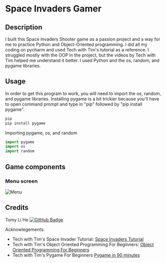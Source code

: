 # Space Invaders Gamer

## Description
I built this Space Invaders Shooter game as a passion project and a way for me to practice Python and Object-Oriented programming. I did all my coding on pycharm and used Tech with Tim's tutorial as a reference. I struggled mostly with the OOP in the project, but the videos by Tech with Tim helped me understand it better. I used Python and the os, random, and pygame libraries. 

## Usage

In order to get this program to work, you will need to import the os, random, and pygame libraries. Installing pygame is a bit trickier because you'll have to open command prompt and type in "pip" followed by "pip install pygame".
```sh
pip
pip install pygame
```
Importing pygame, os, and random

```python
import pygame
import os
import random
```
## Game components
### Menu screen
![Menu]()

## Credits
Tomy Li He
[![GitHub Badge](https://img.shields.io/badge/GitHub-100000?style=for-the-badge&logo=github&logoColor=white)](https://github.com/TomyCodes)

Acknowlegements: 
- Tech with Tim's Space Invader Tutorial: [Space Invaders Tutorial](https://www.youtube.com/watch?v=Q-__8Xw9KTM)
- Tech with Tim's Object Oriented Programming For Beginners: [Object Oriented Programming For Beginners](https://youtu.be/JeznW_7DlB0)
- Tech with Tim's Pygame For Beginners [Pygame in 90 minutes](https://youtu.be/jO6qQDNa2UY?list=PLsTGqikhn4veujU81z3eZwW1C1rDzJyIy)
